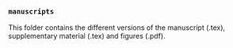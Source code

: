 ### **`manuscripts`**
This folder contains the different versions of the manuscript (.tex), supplementary material (.tex) and figures (.pdf).